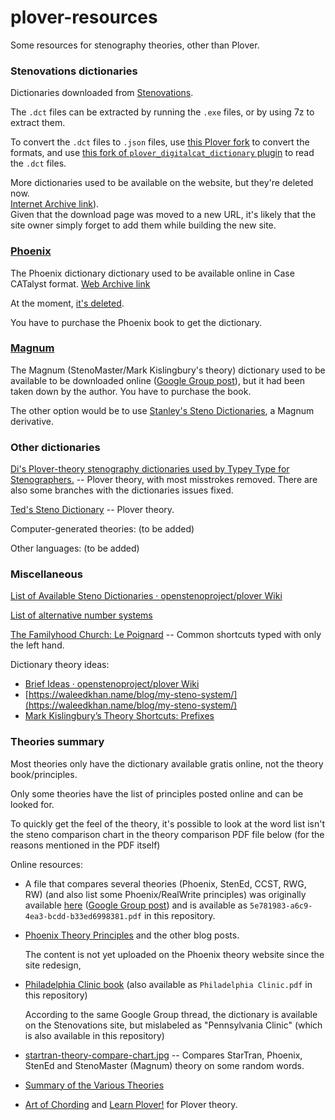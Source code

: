 # plover-resources

Some resources for stenography theories, other than Plover.

### Stenovations dictionaries

Dictionaries downloaded from [Stenovations](https://www.stenovations.com/support/download/).

The `.dct` files can be extracted by running the `.exe` files, or by using 7z to extract them.

To convert the `.dct` files to `.json` files, use [this Plover fork](https://github.com/user202729/plover/tree/dictionary-save-as)
to convert the formats, and use [this fork of `plover_digitalcat_dictionary` plugin](https://github.com/user202729/plover_digitalcat_dictionary)
to read the `.dct` files.

More dictionaries used to be available on the website, but they're deleted now.  
[Internet Archive link](https://web.archive.org/web/20130414055355/http://www.stenovations.com/support/downloads/)).  
Given that the download page was moved to a new URL, it's likely that the site owner simply forget
to add them while building the new site.

### [Phoenix](https://www.chicorymeadow.com/)

The Phoenix dictionary dictionary used to be available online in Case CATalyst format.
[Web Archive link](https://web.archive.org/web/20141026014258/http://www.stenographsolutions.com/solution/index.php?View=files)

At the moment, [it's deleted](http://www.stenographsolutions.com/solution/index.php?View=files).

You have to purchase the Phoenix book to get the dictionary.

### [Magnum](https://www.magnumsteno.com/)

The Magnum (StenoMaster/Mark Kislingbury's theory) dictionary used to be available to be downloaded online
([Google Group post](https://groups.google.com/forum/#!topic/ploversteno/V5tjkNAsW2I)), but it had been taken down by the author.
You have to purchase the book.

The other option would be to use [Stanley's Steno Dictionaries](https://github.com/stanographer/steno-dictionaries/),
a Magnum derivative.

### Other dictionaries

[Di's Plover-theory stenography dictionaries used by Typey Type for Stenographers.](https://github.com/didoesdigital/steno-dictionaries)
-- Plover theory, with most misstrokes removed.
There are also some branches with the dictionaries issues fixed.

[Ted's Steno Dictionary](https://github.com/morinted/steno_dictionary/blob/master/custom.json)
-- Plover theory.

Computer-generated theories: (to be added)

Other languages: (to be added)

### Miscellaneous

[List of Available Steno Dictionaries · openstenoproject/plover Wiki](https://github.com/openstenoproject/plover/wiki/List-of-Available-Steno-Dictionaries)

[List of alternative number systems](https://www.reddit.com/r/Plover/comments/fgt6tp/list_of_alternative_number_systems/)

[The Familyhood Church: Le Poignard](https://familyhoodchurch.blogspot.com/2019/12/le-poignard.html) --
Common shortcuts typed with only the left hand.

Dictionary theory ideas:

* [Brief Ideas · openstenoproject/plover Wiki](https://github.com/openstenoproject/plover/wiki/Brief-Ideas)
* [https://waleedkhan.name/blog/my-steno-system/](https://waleedkhan.name/blog/my-steno-system/)
* [Mark Kislingbury’s Theory Shortcuts: Prefixes](https://web.archive.org/web/20170701104201/http://www.thesimplebrief.com/mark-kislingburys-theory-shortcuts-prefixes/)

### Theories summary

Most theories only have the dictionary available gratis online, not the theory book/principles.

Only some theories have the list of principles posted online and can be looked for.

To quickly get the feel of the theory, it's possible to look at the word list isn't the steno comparison
chart in the theory comparison PDF file below (for the reasons mentioned in the PDF itself)

Online resources:

* A file that compares several theories (Phoenix, StenEd, CCST, RWG, RW) (and also list some Phoenix/RealWrite principles)
was originally available [here](https://www.ncra.org/files/MCMS/5E781983-A6C9-4EA3-BCDD-B33ED6998381.pdf)
([Google Group post](https://groups.google.com/d/msg/ploversteno/9bMkXbUNkww/f-0U_OO7whQJ))
and is available as `5e781983-a6c9-4ea3-bcdd-b33ed6998381.pdf` in this repository.

* [Phoenix Theory Principles](https://web.archive.org/web/20191222204932/http://www.phoenixtheory.com/phoenix-theory-principles/)
    and the other blog posts.

    The content is not yet uploaded on the Phoenix theory website since the site redesign,

* [Philadelphia Clinic book](https://groups.google.com/forum/#!searchin/ploversteno/PDF%7Csort:date/ploversteno/DQIIK89eO-4/52u9WUf3AQAJ)
(also available as `Philadelphia Clinic.pdf` in this repository)

    According to the same Google Group thread, the dictionary is available on the Stenovations site,
    but mislabeled as "Pennsylvania Clinic" (which is also available in this repository)

* [startran-theory-compare-chart.jpg](https://startran.com/wp-content/uploads/2018/09/startran-theory-compare-chart.jpg) --
Compares StarTran, Phoenix, StenEd and StenoMaster (Magnum) theory on some random words.
* [Summary of the Various Theories](https://kensoffice.blogspot.com/p/stenograph-theories.html)
* [Art of Chording](https://www.artofchording.com/) and
[Learn Plover!](https://sites.google.com/site/learnplover/) for Plover theory.
